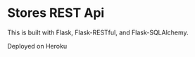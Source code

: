 # Stores REST Api

This is built with Flask, Flask-RESTful, and Flask-SQLAlchemy. 

Deployed on Heroku